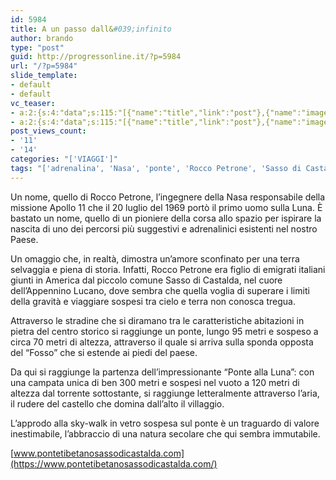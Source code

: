 ```yaml
---
id: 5984
title: A un passo dall&#039;infinito
author: brando
type: "post"
guid: http://progressonline.it/?p=5984
url: "/?p=5984"
slide_template:
- default
- default
vc_teaser:
- a:2:{s:4:"data";s:115:"[{"name":"title","link":"post"},{"name":"image","image":"featured","link":"none"},{"name":"text","mode":"excerpt"}]";s:7:"bgcolor";s:0:"";}
- a:2:{s:4:"data";s:115:"[{"name":"title","link":"post"},{"name":"image","image":"featured","link":"none"},{"name":"text","mode":"excerpt"}]";s:7:"bgcolor";s:0:"";}
post_views_count:
- '11'
- '14'
categories: "['VIAGGI']"
tags: "['adrenalina', 'Nasa', 'ponte', 'Rocco Petrone', 'Sasso di Castalda']"
---
```


Un nome, quello di Rocco Petrone, l’ingegnere della Nasa responsabile della missione Apollo 11 che il 20 luglio del 1969 portò il primo uomo sulla Luna. È bastato un nome, quello di un pioniere della corsa allo spazio per ispirare la nascita di uno dei percorsi più suggestivi e adrenalinici esistenti nel nostro Paese.

Un omaggio che, in realtà, dimostra un’amore sconfinato per una terra selvaggia e piena di storia. Infatti, Rocco Petrone era figlio di emigrati italiani giunti in America dal piccolo comune Sasso di Castalda, nel cuore dell’Appennino Lucano, dove sembra che quella voglia di superare i limiti della gravità e viaggiare sospesi tra cielo e terra non conosca tregua.

Attraverso le stradine che si diramano tra le caratteristiche abitazioni in pietra del centro storico si raggiunge un ponte, lungo 95 metri e sospeso a circa 70 metri di altezza, attraverso il quale si arriva sulla sponda opposta del “Fosso” che si estende ai piedi del paese.

Da qui si raggiunge la partenza dell’impressionante “Ponte alla Luna”: con una campata unica di ben 300 metri e sospesi nel vuoto a 120 metri di altezza dal torrente sottostante, si raggiunge letteralmente attraverso l’aria, il rudere del castello che domina dall’alto il villaggio.

L’approdo alla sky-walk in vetro sospesa sul ponte è un traguardo di valore inestimabile, l’abbraccio di una natura secolare che qui sembra immutabile.

[www.pontetibetanosassodicastalda.com](https://www.pontetibetanosassodicastalda.com/)